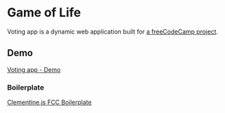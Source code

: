 # Game of Life
Voting app is a dynamic web application built for [a freeCodeCamp project](https://www.freecodecamp.org/challenges/build-a-voting-app).

## Demo
[Voting app - Demo](https://morning-hamlet-77424.herokuapp.com/)

### Boilerplate

[Clementine.js FCC Boilerplate](http://www.clementinejs.com/versions/fcc.html)
